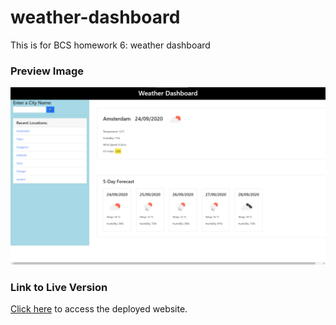 # weather-dashboard
This is for BCS homework 6: weather dashboard

### Preview Image
![image](./Assets/weather-dash-preview.png)

### Link to Live Version
[Click here](https://arbdt.github.io/weather-dashboard/) to access the deployed website.